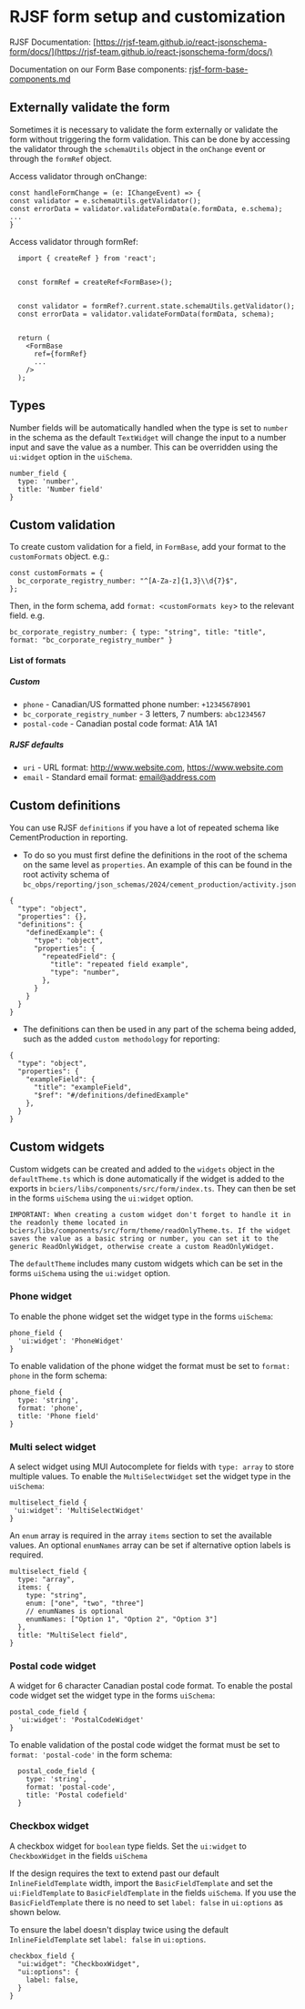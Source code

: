 # RJSF form setup and customization

RJSF Documentation: [https://rjsf-team.github.io/react-jsonschema-form/docs/](https://rjsf-team.github.io/react-jsonschema-form/docs/)

Documentation on our Form Base components: [rjsf-form-base-components.md](rjsf-form-base-components.md)

## Externally validate the form

Sometimes it is necessary to validate the form externally or validate the form without triggering the form validation. This can be done by accessing the validator through the `schemaUtils` object in the `onChange` event or through the `formRef` object.

Access validator through onChange:
<br/>

```
const handleFormChange = (e: IChangeEvent) => {
const validator = e.schemaUtils.getValidator();
const errorData = validator.validateFormData(e.formData, e.schema);
...
}
```

Access validator through formRef:

```
  import { createRef } from 'react';


  const formRef = createRef<FormBase>();


  const validator = formRef?.current.state.schemaUtils.getValidator();
  const errorData = validator.validateFormData(formData, schema);


  return (
    <FormBase
      ref={formRef}
      ...
    />
  );
```

## Types

Number fields will be automatically handled when the type is set to `number` in the schema as the default `TextWidget` will change the input to a number input and save the value as a number. This can be overridden using the `ui:widget` option in the `uiSchema`.

```
number_field {
  type: 'number',
  title: 'Number field'
}
```

## Custom validation

To create custom validation for a field, in `FormBase`, add your format to the `customFormats` object. e.g.:

```
const customFormats = {
  bc_corporate_registry_number: "^[A-Za-z]{1,3}\\d{7}$",
};
```

Then, in the form schema, add `format: <customFormats key`> to the relevant field. e.g.

```
bc_corporate_registry_number: { type: "string", title: "title", format: "bc_corporate_registry_number" }
```

#### List of formats

##### Custom

- `phone` - Canadian/US formatted phone number: `+12345678901`
- `bc_corporate_registry_number` - 3 letters, 7 numbers: `abc1234567`
- `postal-code` - Canadian postal code format: A1A 1A1

##### RJSF defaults

- `uri` - URL format: http://www.website.com, https://www.website.com
- `email` - Standard email format: email@address.com

## Custom definitions

You can use RJSF `definitions` if you have a lot of repeated schema like CementProduction in reporting.

- To do so you must first define the definitions in the root of the schema on the same level as `properties`. An example of this can be found in the root activity schema of `bc_obps/reporting/json_schemas/2024/cement_production/activity.json`

```
{
  "type": "object",
  "properties": {},
  "definitions": {
    "definedExample": {
      "type": "object",
      "properties": {
        "repeatedField": {
          "title": "repeated field example",
          "type": "number",
        },
      }
    }
  }
}
```

- The definitions can then be used in any part of the schema being added, such as the added `custom methodology` for reporting:

```
{
  "type": "object",
  "properties": {
    "exampleField": {
      "title": "exampleField",
      "$ref": "#/definitions/definedExample"
    },
  }
}
```

## Custom widgets

Custom widgets can be created and added to the `widgets` object in the `defaultTheme.ts` which is done automatically if the widget is added to the exports in `bciers/libs/components/src/form/index.ts`. They can then be set in the forms `uiSchema` using the `ui:widget` option.

```
IMPORTANT: When creating a custom widget don't forget to handle it in the readonly theme located in bciers/libs/components/src/form/theme/readOnlyTheme.ts. If the widget saves the value as a basic string or number, you can set it to the generic ReadOnlyWidget, otherwise create a custom ReadOnlyWidget.
```

The `defaultTheme` includes many custom widgets which can be set in the forms `uiSchema` using the `ui:widget` option.

### Phone widget

To enable the phone widget set the widget type in the forms `uiSchema`:

```
phone_field {
  'ui:widget': 'PhoneWidget'
}
```

To enable validation of the phone widget the format must be set to `format: phone` in the form schema:

```
phone_field {
  type: 'string',
  format: 'phone',
  title: 'Phone field'
}
```

### Multi select widget

A select widget using MUI Autocomplete for fields with `type: array` to store multiple values. To enable the `MultiSelectWidget` set the widget type in the `uiSchema`:

```
multiselect_field {
 'ui:widget': 'MultiSelectWidget'
}
```

An `enum` array is required in the array `items` section to set the available values. An optional `enumNames` array can be set if alternative option labels is required.

```
multiselect_field {
  type: "array",
  items: {
    type: "string",
    enum: ["one", "two", "three"]
    // enumNames is optional
    enumNames: ["Option 1", "Option 2", "Option 3"]
  },
  title: "MultiSelect field",
}
```

### Postal code widget

A widget for 6 character Canadian postal code format. To enable the postal code widget set the widget type in the forms `uiSchema`:

```
postal_code_field {
  'ui:widget': 'PostalCodeWidget'
}
```

To enable validation of the postal code widget the format must be set to `format: 'postal-code'` in the form schema:

```
  postal_code_field {
    type: 'string',
    format: 'postal-code',
    title: 'Postal codefield'
  }
```

### Checkbox widget

A checkbox widget for `boolean` type fields. Set the `ui:widget` to `CheckboxWidget` in the fields `uiSchema`

If the design requires the text to extend past our default `InlineFieldTemplate` width, import the `BasicFieldTemplate`
and set the `ui:FieldTemplate` to `BasicFieldTemplate` in the fields `uiSchema`. If you use the `BasicFieldTemplate`
there is no need to set `label: false` in `ui:options` as shown below.

To ensure the label doesn't display twice using the default `InlineFieldTemplate` set `label: false` in `ui:options`.

```
checkbox_field {
  "ui:widget": "CheckboxWidget",
  "ui:options": {
    label: false,
  }
}
```
